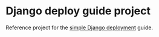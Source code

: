 # Django deploy guide project

Reference project for the [simple Django deployment](https://mattsegal.dev/simple-django-deployment.html) guide.
